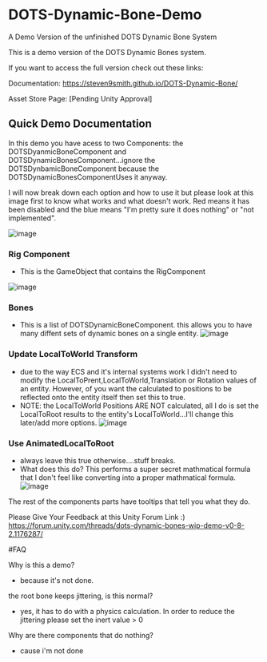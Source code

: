 # DOTS-Dynamic-Bone-Demo
A Demo Version of the unfinished DOTS Dynamic Bone System 

This is a demo version of the DOTS Dynamic Bones system.

If you want to access the full version check out these links:

Documentation: https://steven9smith.github.io/DOTS-Dynamic-Bone/

Asset Store Page: [Pending Unity Approval]

## Quick Demo Documentation

In this demo you have acess to two Components: the DOTSDyanmicBoneComponent and DOTSDynamicBonesComponent...ignore the DOTSDynbamicBoneComponent because the DOTSDynamicBonesComponentUses it anyway.

I will now break down each option and how to use it but please look at this image first to know what works and what doesn't work.
Red means it has been disabled and the blue means "I'm pretty sure it does nothing" or "not implemented". 

![image](https://user-images.githubusercontent.com/26945893/134696931-78f3ae4b-665a-42cb-8481-bd7215eabaa4.png)

### Rig Component
  - This is the GameObject that contains the RigComponent

![image](https://user-images.githubusercontent.com/26945893/134694892-e45c7b85-48b5-4684-85be-64f3dcc56537.png)

### Bones
  - This is a list of DOTSDynamicBoneComponent. this allows you to have many diffent sets of dynamic bones on a single entity.
![image](https://user-images.githubusercontent.com/26945893/134699813-248221d6-36d8-44bd-a67a-fcfdbc6028b3.png)

### Update LocalToWorld Transform
  - due to the way ECS and it's internal systems work I didn't need to modify the LocalToPrent,LocalToWorld,Translation or Rotation values of an entity. However, of you want the calculated to positions to be reflected onto the entity itself then set this to true. 
  - NOTE: the LocalToWorld Positions ARE NOT calculated, all I do is set the LocalToRoot results to the entity's LocalToWorld...I'll change this later/add more options.
![image](https://user-images.githubusercontent.com/26945893/134699681-b3454adf-efaa-4da8-9c7b-1a313536a574.png)

### Use AnimatedLocalToRoot
 -  always leave this true otherwise....stuff breaks. 
 -  What does this do? This performs a super secret mathmatical formula that I don't feel like converting into a proper mathmatical formula.
![image](https://user-images.githubusercontent.com/26945893/134699644-3d1dda5a-bb2d-4a6a-a5dd-4a3679ee609e.png)

The rest of the components parts have tooltips that tell you what they do.

Please Give Your Feedback at this Unity Forum Link :)
https://forum.unity.com/threads/dots-dynamic-bones-wip-demo-v0-8-2.1176287/

#FAQ

Why is this a demo? 
- because it's not done.

the root bone keeps jittering, is this normal?
- yes, it has to do with a physics calculation. In order to reduce the jittering please set the inert value > 0

Why are there components that do nothing?
- cause i'm not done


